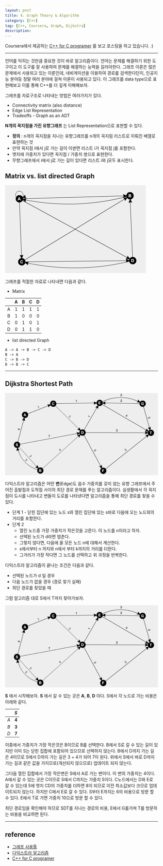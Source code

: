 ```yaml
---
layout: post
title: 4. Graph Theory & Algorithm
category: [C++]
tag: [C++, Coursera, Graph, Dijkstra]
description:
---
```


Coursera에서 제공하는 [C++ for C programer](https://www.coursera.org/learn/c-plus-plus-a/home/info) 를 보고 포스팅을 하고 있습니다. :)

---

언어를 익히는 것만큼 중요한 것이 바로 알고리즘이다. 언어는 문제를 해결하기 위한 도구이고 이 도구를 잘 사용하여 문제를 해결하는 능력을 길러야한다. 그래프 이론은 많은 문제에서 사용되고 있는 이론인데, 네비게이션을 이용하여 경로를 검색한다던지, 인공지능 분야등 정말 여러 분야에 걸쳐 이론이 사용되고 있다. 이 그래프를 data type으로 표현해보고 이를 통해 C++를 더 깊게 이해해보자.

그래프를 자료구조로 나타내는 방법은 여러가지가 있다.

- Connectivity matrix (also distance)
- Edge List Representation
- Tradeoffs - Graph as an ADT

**N개의 꼭지점을 가진 유향그래프** 는 List Representation으로 표현할 수 있다.

- **정의** : n개의 꼭지점을 지나는 유향그래프를 n개의 꼭지럼 리스트로 이뤄진 배열로 표현하는 것
- 만약 꼭지점 i에서 j로 가는 길이 이싿면 리스트 i가 꼭지점 j를 포함한다.
- 엣지에 가중치가 있다면 꼭지점 / 가중치 쌍으로 표현한다.
- 무향그래프에서 i에서 j로 가는 길이 있다면 리스트 i와 j모두 표시한다.

## Matrix vs. list directed Graph


![그래프](/images/cpp/4/0.png)


그래프를 적절한 자료로 나타내면 다음과 같다.

- Matrix

|  |  A | B | C | D |
|:-:|:-:|:-:|:-:|:-:|
| A | 1 | 1 | 1 | 1 |
| B | 1 | 0 | 0 | 0 |
| C | 0 | 1 | 0 | 1 |
| D | 0 | 1 | 1 | 0 |  

- list directed Graph

```
A -> A -> B -> C -> D
B -> A
C -> B -> D
D -> B -> C
```

---

## Dijkstra Shortest Path

![그래프](/images/cpp/4/1.png)

다익스트라 알고리즘은 어떤 **변**(Edge)도 음수 가중치를 갖지 않는 유향 그래프에서 주어진 출발점과 도착점 사이의 최단 경로 문제를 푸는 알고리즘이다. 실생활에서 각 꼭지점이 도시를 나타내고 변들이 도로를 나타낸다면 알고리즘을 통해 최단 경로를 찾을 수 있다.

 - 단계 1 - 닫힌 집단에 있는 노드 s와 열린 집단에 있는 s바로 다음에 오는 노드와의 거리를 포함한다.
 - 단계 2
    - 열린 노드중 가장 가중치가 작은것을 고른다. 이 노드를 n이라고 하자.
    - 선택된 노드가 d라면 멈춘다.
    - 그렇지 않다면, 다음에 올 모든 노드 n에 대해서 계산한다.
    - s에서부터 n 까지와 n에서 부터 k까지의 거리를 더한다.
    - 그거리가 가장 작다면 그 노드를 선택하고 위 과정을 반복한다.

다익스트라 알고리즘이 끝나는 조건은 다음과 같다.

- 선택된 노드가 d 일 경우
- 다음 노드가 없을 경우 (경로 찾기 실패)
- 최단 경로를 찾았을 때

그럼 알고리즘 대로 S에서 T까지 찾아가보자.

![그래프](/images/cpp/4/1.png)

**S** 에서 시작해보자. **S** 에서 갈 수 있는 곳은 **A**, **B**, **D** 이다.
S에서 각 노드로 가는 비용은 아래와 같다.

|  |  *S* |
|:-:|:-:|
| *A* | **4** |
| *B* | **3** |
| *D* | **7** |

이중에서 가중치가 가장 작은것은 B이므로 B를 선택한다. B에서 S로 갈 수 있는 길이 있지만 이미 S는 닫힌 집합에 포함되어 있으므로 선택하지 않는다. B에서 D까지 가는 길은 4이므로 S에서 D까지 가는 길은 3 + 4가 되어 7이 된다. 위에서  S에서 바로 D까지 가는 길과 같은 값을 가지므로(개선되지 않으므로) 업데이트 되지 않는다.

그다음 열린 집합에서 가장 작은변은 S에서 A로 가는 변이다. 이 변의 가중치는 4이다. A에서 갈 수 있는 곳은 C이므로 S에서 C까지는 가중치 5이다. C노드에서는 D와 E로 갈 수 있는데 5에 엣지 CD의 가중치를 더하면 8이 되므로 이전 최소값보다 크므로 업데이트되지 않는다. 하지만 C에서 E로 갈 수 있다. S부터 E까지는 6의 비용으로 방문 할 수 있다. E에서 T로 가면 가중치 10으로 방문 할 수 있다.

최단 경로임을 확인해야 하므로 SDT를 지나는 경로의 비용, E에서 G를거쳐 T를 방문하는 비용을 비교하면 된다.

---

## reference

- [그래프 사용툴](http://illuminations.nctm.org/Activity.aspx?id=3550)
- [다익스트라 알고리즘](https://ko.wikipedia.org/wiki/%EB%8D%B0%EC%9D%B4%ED%81%AC%EC%8A%A4%ED%8A%B8%EB%9D%BC_%EC%95%8C%EA%B3%A0%EB%A6%AC%EC%A6%98)
- [C++ for C programer](https://www.coursera.org/learn/c-plus-plus-a/home/info)
